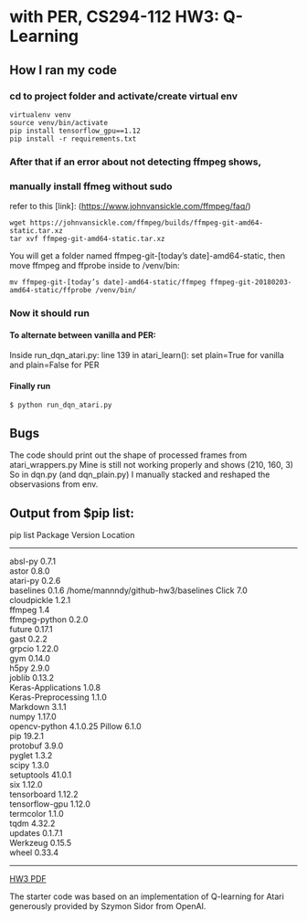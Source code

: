 # with PER, CS294-112 HW3: Q-Learning

## How I ran my code

### cd to project folder and activate/create virtual env
```
virtualenv venv
source venv/bin/activate
pip install tensorflow_gpu==1.12
pip install -r requirements.txt
```
### After that if an error about not detecting ffmpeg shows, 
### manually install ffmeg without sudo

refer to this [link]: (https://www.johnvansickle.com/ffmpeg/faq/)
```
wget https://johnvansickle.com/ffmpeg/builds/ffmpeg-git-amd64-static.tar.xz
tar xvf ffmpeg-git-amd64-static.tar.xz
```
You will get a folder named ffmpeg-git-[today’s date]-amd64-static, 
then move ffmpeg and ffprobe inside to /venv/bin:

```
mv ffmpeg-git-[today’s date]-amd64-static/ffmpeg ffmpeg-git-20180203-amd64-static/ffprobe /venv/bin/

```


### Now it should run
#### To alternate between vanilla and PER:
Inside run_dqn_atari.py:
line 139 in atari_learn(): set plain=True for vanilla and plain=False for PER

#### Finally run
```
$ python run_dqn_atari.py
```


## Bugs
The code should print out the shape of processed frames from atari_wrappers.py
Mine is still not working properly and shows (210, 160, 3)
So in dqn.py (and dqn_plain.py) I manually stacked and reshaped the observasions from env.


## Output from $pip list: 

pip list
Package                 Version      Location                          
------------------- -------- ----------------------------------
absl-py             0.7.1    
astor               0.8.0    
atari-py            0.2.6    
baselines           0.1.6    /home/mannndy/github-hw3/baselines
Click               7.0      
cloudpickle         1.2.1    
ffmpeg              1.4      
ffmpeg-python       0.2.0    
future              0.17.1   
gast                0.2.2    
grpcio              1.22.0   
gym                 0.14.0   
h5py                2.9.0    
joblib              0.13.2   
Keras-Applications  1.0.8    
Keras-Preprocessing 1.1.0    
Markdown            3.1.1    
numpy               1.17.0   
opencv-python       4.1.0.25 
Pillow              6.1.0    
pip                 19.2.1   
protobuf            3.9.0    
pyglet              1.3.2    
scipy               1.3.0    
setuptools          41.0.1   
six                 1.12.0   
tensorboard         1.12.2   
tensorflow-gpu      1.12.0   
termcolor           1.1.0    
tqdm                4.32.2   
updates             0.1.7.1  
Werkzeug            0.15.5   
wheel               0.33.4   


------------


[HW3 PDF](http://rail.eecs.berkeley.edu/deeprlcourse/static/homeworks/hw3.pdf) 

The starter code was based on an implementation of Q-learning for Atari generously provided by Szymon Sidor from OpenAI.
